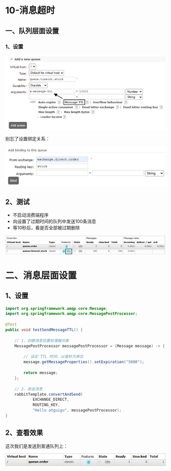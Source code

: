 # 10-消息超时

## 一、队列层面设置

### 1、设置

![image-20231107162548129](assets/10/image-20231107162548129.png)



别忘了设置绑定关系：

![image-20231107162705883](assets/10/image-20231107162705883.png)



## 2、测试

- 不启动消费端程序
- 向设置了过期时间的队列中发送100条消息
- 等10秒后，看是否全部被过期删除

![image-20231107163052001](assets/10/image-20231107163052001.png)



# 二、消息层面设置

## 1、设置

```java
import org.springframework.amqp.core.Message;
import org.springframework.amqp.core.MessagePostProcessor;

@Test  
public void testSendMessageTTL() {  
  
    // 1、创建消息后置处理器对象  
    MessagePostProcessor messagePostProcessor = (Message message) -> {  
  
        // 设定 TTL 时间，以毫秒为单位
        message.getMessageProperties().setExpiration("5000");  
  
        return message;
    };
  
    // 2、发送消息  
    rabbitTemplate.convertAndSend(    
            EXCHANGE_DIRECT,     
            ROUTING_KEY,     
            "Hello atguigu", messagePostProcessor);    
}
```



## 2、查看效果

这次我们是发送到普通队列上：

![image-20231107163534385](assets/10/image-20231107163534385.png)